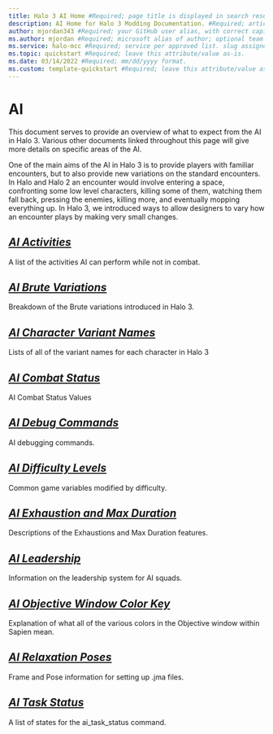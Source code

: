 ```yaml
---
title: Halo 3 AI Home #Required; page title is displayed in search results. Include the brand.
description: AI Home for Halo 3 Modding Documentation. #Required; article description that is displayed in search results. 
author: mjordan343 #Required; your GitHub user alias, with correct capitalization.
ms.author: mjordan #Required; microsoft alias of author; optional team alias.
ms.service: halo-mcc #Required; service per approved list. slug assigned by ACOM.
ms.topic: quickstart #Required; leave this attribute/value as-is.
ms.date: 03/14/2022 #Required; mm/dd/yyyy format.
ms.custom: template-quickstart #Required; leave this attribute/value as-is.
---
```


# AI

This document serves to provide an overview of what to expect from the AI in Halo 3. Various other documents linked throughout this page will give more details on specific areas of the AI.

One of the main aims of the AI in Halo 3 is to provide players with familiar encounters, but to also provide new variations on the standard encounters. In Halo and Halo 2 an encounter would involve entering a space, confronting some low level characters, killing some of them, watching them fall back, pressing the enemies, killing more, and eventually mopping everything up. In Halo 3, we introduced ways to allow designers to vary how an encounter plays by making very small changes.

## [*AI Activities*](Activities.md)

A list of the activities AI can perform while not in combat.

## [*AI Brute Variations*](BruteVariations.md)

Breakdown of the Brute variations introduced in Halo 3.

## [*AI Character Variant Names*](CharacterVariantNames.md)

Lists of all of the variant names for each character in Halo 3

## [*AI Combat Status*](CombatStatus.md)

AI Combat Status Values

## [*AI Debug Commands*](DebugCommands.md)

AI debugging commands.

## [*AI Difficulty Levels*](DifficultyLevels.md)

Common game variables modified by difficulty.

## [*AI Exhaustion and Max Duration*](ExhaustionAndMaxDuration.md)

Descriptions of the Exhaustions and Max Duration features.

## [*AI Leadership*](Leadership.md)

Information on the leadership system for AI squads.

## [*AI Objective Window Color Key*](ObjectiveWindowColorKey.md)

Explanation of what all of the various colors in the Objective window within Sapien mean.

## [*AI Relaxation Poses*](RelaxationPoses.md)

Frame and Pose information for setting up .jma files.

## [*AI Task Status*](TaskStatus.md)

A list of states for the ai_task_status command.
